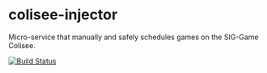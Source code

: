 # colisee-injector
Micro-service that manually and safely schedules games on the SIG-Game Colisee.

[![Build Status](https://travis-ci.org/siggame/colisee-injector.svg?branch=master)](https://travis-ci.org/siggame/colisee-injector)
